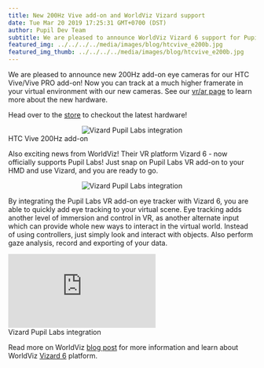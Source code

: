 ```yaml
--- 
title: New 200Hz Vive add-on and WorldViz Vizard support
date: Tue Mar 20 2019 17:25:31 GMT+0700 (DST) 
author: Pupil Dev Team 
subtitle: We are pleased to announce WorldViz Vizard 6 support for Pupil and 200Hz eye cameras for our HTC Vive/Vive PRO add-on...
featured_img: ../../../../media/images/blog/htcvive_e200b.jpg
featured_img_thumb: ../../../../media/images/blog/htcvive_e200b.jpg
---
```


We are pleased to announce new 200Hz add-on eye cameras for our HTC Vive/Vive PRO add-on! Now you can track at a much higher framerate in your virtual environment with our new cameras. See our [vr/ar page](https://pupil-labs.com/vr-ar/) to learn more about the new hardware.

Head over to the [store](https://pupil-labs.com/store) to checkout the latest hardware!

<div class="Feature-image-wrapper" style="text-align:center;">
	<img src="../../../../media/images/blog/htcvive_e200b.jpg" class='Feature-image' alt="Vizard Pupil Labs integration"/>
</div>

<div class="small u-padBottom--2">HTC Vive 200Hz add-on</div>

Also exciting news from WorldViz! Their VR platform Vizard 6 - now officially supports Pupil Labs! Just snap on Pupil Labs VR add-on to your HMD and use Vizard, and you are ready to go.

<div class="Feature-image-wrapper" style="text-align:center;">
	<img src="../../../../media/images/blog/vizard.jpg" class='Feature-image u-padBottom--2 u-padTop--2' alt="Vizard Pupil Labs integration"/>
</div>

By integrating the Pupil Labs VR add-on eye tracker with Vizard 6, you are able to quickly add eye tracking to your virtual scene. Eye tracking adds another level of immersion and control in VR, as another alternate input which can provide whole new ways to interact in the virtual world. Instead of using controllers, just simply look and interact with objects. Also perform gaze analysis, record and exporting of your data. 

<div class="Feature-video-container-16by9">
  <iframe class="Feature-video u-padTop--2" src="https://www.youtube.com/embed/YdQKky3ZOow?rel=0" frameborder="0" webkitallowfullscreen mozallowfullscreen allowfullscreen></iframe>
</div>

<div class="small u-padBottom--2">Vizard Pupil Labs integration</div>

Read more on WorldViz [blog post](https://www.worldviz.com/post/eye-tracking-everywhere-why-care) for more information and learn about WorldViz [Vizard 6](https://www.worldviz.com/vizard) platform.
